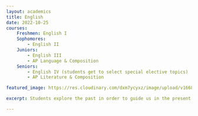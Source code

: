 ```yaml
---
layout: academics
title: English
date: 2022-10-25
courses:
    Freshmen: English I
    Sophomores:
        - English II
    Juniors:
        - English III
        - AP Language & Composition
    Seniors:
        - English IV (students get to select special elective topics)
        - AP Literature & Composition

featured_image: https://res.cloudinary.com/dxm7ycyxz/image/upload/v1668016848/2022/03/english-image_ms8w8a.jpg

excerpt: Students explore the past in order to guide us in the present by studying our rich history.

---
```


